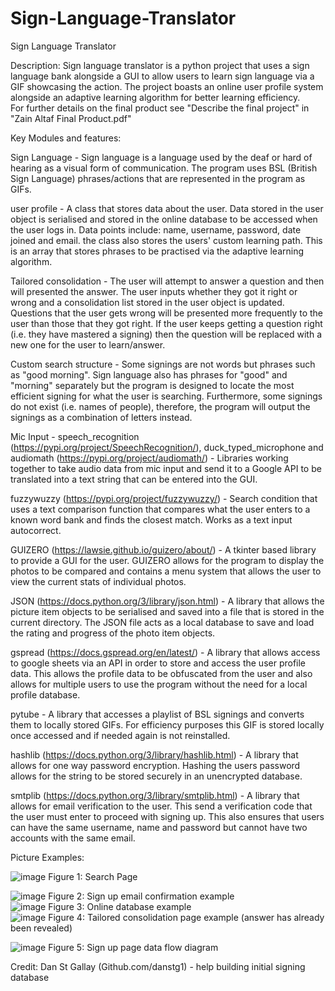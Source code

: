 # Sign-Language-Translator
Sign Language Translator

Description: Sign language translator is a python project that uses a sign language bank alongside a GUI to allow users to learn sign language via a GIF showcasing the action. The project boasts an online user profile system alongside an adaptive learning algorithm for better learning efficiency.  
For further details on the final product see "Describe the final project" in "Zain Altaf Final Product.pdf"  

Key Modules and features:  

Sign Language - Sign language is a language used by the deaf or hard of hearing as a visual form of communication. The program uses BSL (British Sign Language) phrases/actions that are represented in the program as GIFs.  

user profile - A class that stores data about the user. Data stored in the user object is serialised and stored in the online database to be accessed when the user logs in. Data points include: name, username, password, date joined and email. the class also stores the users' custom learning path. This is an array that stores phrases to be practised via the adaptive learning algorithm.  

Tailored consolidation - The user will attempt to answer a question and then will presented the answer. The user inputs whether they got it right or wrong and a consolidation list stored in the user object is updated. Questions that the user gets wrong will be presented more frequently to the user than those that they got right. If the user keeps getting a question right (i.e. they have mastered a signing) then the question will be replaced with a new one for the user to learn/answer.  

Custom search structure - Some signings are not words but phrases such as "good morning". Sign language also has phrases for "good" and "morning" separately but the program is designed to locate the most efficient signing for what the user is searching. Furthermore, some signings do not exist (i.e. names of people), therefore, the program will output the signings as a combination of letters instead.  

Mic Input - speech_recognition (https://pypi.org/project/SpeechRecognition/), duck_typed_microphone and audiomath (https://pypi.org/project/audiomath/) - Libraries working together to take audio data from mic input and send it to a Google API to be translated into a text string that can be entered into the GUI.   

fuzzywuzzy (https://pypi.org/project/fuzzywuzzy/) - Search condition that uses a text comparison function that compares what the user enters to a known word bank and finds the closest match. Works as a text input autocorrect.  

GUIZERO (https://lawsie.github.io/guizero/about/) - A tkinter based library to provide a GUI for the user. GUIZERO allows for the program to display the photos to be compared and contains a menu system that allows the user to view the current stats of individual photos.  

JSON (https://docs.python.org/3/library/json.html) - A library that allows the picture item objects to be serialised and saved into a file that is stored in the current directory. The JSON file acts as a local database to save and load the rating and progress of the photo item objects.  

gspread (https://docs.gspread.org/en/latest/) - A library that allows access to google sheets via an API in order to store and access the user profile data. This allows the profile data to be obfuscated from the user and also allows for multiple users to use the program without the need for a local profile database.  

pytube - A library that accesses a playlist of BSL signings and converts them to locally stored GIFs. For efficiency purposes this GIF is stored locally once accessed and if needed again is not reinstalled.  

hashlib (https://docs.python.org/3/library/hashlib.html) - A library that allows for one way password encryption. Hashing the users password allows for the string to be stored securely in an unencrypted database.  

smtplib (https://docs.python.org/3/library/smtplib.html) - A library that allows for email verification to the user. This send a verification code that the user must enter to proceed with signing up. This also ensures that users can have the same username, name and password but cannot have two accounts with the same email.  

Picture Examples:  

![image](https://user-images.githubusercontent.com/70727546/212751322-67ad70d5-e455-429c-ac02-313eca313fd6.jpeg)
Figure 1: Search Page   

![image](https://user-images.githubusercontent.com/70727546/212749092-6fbacc05-373f-494d-841e-cf407d5d4597.jpeg)
Figure 2: Sign up email confirmation example    
![image](https://user-images.githubusercontent.com/70727546/212749186-8416bacd-beb5-4385-8d80-aca04a9cb600.jpeg)
Figure 3: Online database example  
![image](https://user-images.githubusercontent.com/70727546/212749673-a8557cd5-6898-4040-ba36-641edad6b385.jpeg)
Figure 4: Tailored consolidation page example (answer has already been revealed)    

![image](https://user-images.githubusercontent.com/70727546/212748900-717b646b-36f6-48a6-a270-2dff9a985a8e.jpeg)
Figure 5: Sign up page data flow diagram   

Credit: Dan St Gallay (Github.com/danstg1) - help building initial signing database

